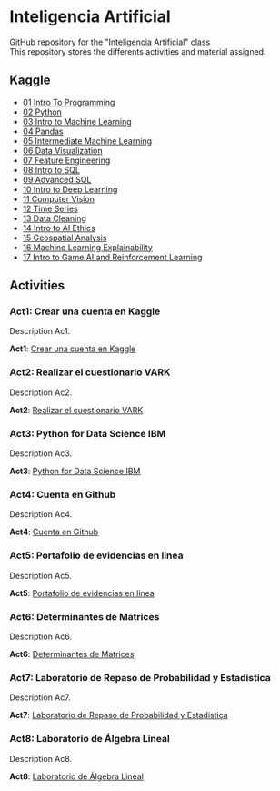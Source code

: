 # Inteligencia Artificial
GitHub repository for the "Inteligencia Artificial" class  
This repository stores the differents activities and material assigned.  

## Kaggle
- [01 Intro To Programming](https://github.com/Carlos56g/IA_Jan-June/blob/main/Cert/1-IntroToProgramming.pdf)
- [02 Python](https://github.com/Carlos56g/IA_Jan-June/blob/main/Cert/2-Python.pdf)
- [03 Intro to Machine Learning](https://github.com/Carlos56g/IA_Jan-June/blob/main/Cert/3-Intro%20to%20Machine%20Learning.pdf)
- [04 Pandas](https://github.com/Carlos56g/IA_Jan-June/blob/main/Cert/4-Pandas.pdf)
- [05 Intermediate Machine Learning](https://github.com/Carlos56g/IA_Jan-June/blob/main/Cert/5-Intermediate%20Machine%20Learning.pdf)
- [06 Data Visualization](https://github.com/Carlos56g/IA_Jan-June/blob/main/Cert/6-Data%20Visualization.pdf)
- [07 Feature Engineering](https://github.com/Carlos56g/IA_Jan-June/blob/main/Cert/7-Feature%20Engineering.pdf)
- [08 Intro to SQL](https://github.com/Carlos56g/IA_Jan-June/blob/main/Cert/8-Intro%20to%20SQL.pdf)
- [09 Advanced SQL](https://github.com/Carlos56g/IA_Jan-June/blob/main/Cert/9-Advanced%20SQL.pdf)
- [10 Intro to Deep Learning](https://github.com/Carlos56g/IA_Jan-June/blob/main/Cert/10-Intro%20to%20Deep%20Learning.pdf)
- [11 Computer Vision](https://github.com/Carlos56g/IA_Jan-June/blob/main/Cert/11-Computer%20Vision.pdf)
- [12 Time Series](https://github.com/Carlos56g/IA_Jan-June/blob/main/Cert/12-Time%20Series.pdf)
- [13 Data Cleaning](https://github.com/Carlos56g/IA_Jan-June/blob/main/Cert/13-Data%20Cleaning.pdf)
- [14 Intro to AI Ethics](https://github.com/Carlos56g/IA_Jan-June/blob/main/Cert/14-Intro%20to%20AI%20Ethics.pdf)
- [15 Geospatial Analysis](https://github.com/Carlos56g/IA_Jan-June/blob/main/Cert/15-Geospatial%20Analysis%20AI%20.pdf)
- [16 Machine Learning Explainability](https://github.com/Carlos56g/IA_Jan-June/blob/main/Cert/16-Machine%20Learning%20AI%20Explainability.pdf)
- [17 Intro to Game AI and Reinforcement Learning](https://github.com/Carlos56g/IA_Jan-June/blob/main/Cert/17-Intro%20to%20AI%20Game%20AI%20and%20Reinforcement%20Learning.pdf)
## Activities
### Act1: Crear una cuenta en Kaggle
Description Ac1.  

**Act1**: [Crear una cuenta en Kaggle](https://github.com/Carlos56g/IA_Jan-June/blob/main/Act/1-Crear%20una%20cuenta%20en%20Kaggle/Crear%20una%20cuenta%20en%20Kaggle.pdf)

### Act2: Realizar el cuestionario VARK
Description Ac2.  

**Act2**: [Realizar el cuestionario VARK](https://github.com/Carlos56g/IA_Jan-June/blob/main/Act/2-Realizar%20el%20Cuestionario%20VARK/Realizar%20el%20Cuestionario%20VARK.pdf)

### Act3: Python for Data Science IBM
Description Ac3.  

**Act3**: [Python for Data Science IBM](https://github.com/Carlos56g/IA_Jan-June/blob/main/Act/3-Python%20for%20Data%20Science%20IBM/Python%20for%20Data%20Science%20IBM.pdf)

### Act4: Cuenta en Github
Description Ac4.  

**Act4**: [Cuenta en Github](https://github.com/Carlos56g/IA_Jan-June/blob/main/Act/4-Cuenta%20en%20Github/Cuenta%20en%20Github.pdf)

### Act5: Portafolio de evidencias en linea
Description Ac5.  

**Act5**: [Portafolio de evidencias en linea](https://github.com/Carlos56g/IA_Jan-June/blob/main/Act/5-Portafolio%20de%20evidencias%20en%20linea/Portafolio%20de%20evidencias%20en%20linea.pdf)

### Act6: Determinantes de Matrices
Description Ac6.  

**Act6**: [Determinantes de Matrices](https://github.com/Carlos56g/IA_Jan-June/blob/main/Act/6-Determinantes%20de%20Matrices/Determinantes%20de%20Matrices.pdf)

### Act7: Laboratorio de Repaso de Probabilidad y Estadistica
Description Ac7.  

**Act7**: [Laboratorio de Repaso de Probabilidad y Estadistica](https://github.com/Carlos56g/IA_Jan-June/blob/main/Act/7-Laboratorio%20de%20Repaso%20de%20Probabilidad%20y%20Estadistica/Laboratorio%20de%20Repaso%20de%20Probabilidad%20y%20Estadistica.pdf)

### Act8: Laboratorio de Álgebra Lineal
Description Ac8.  

**Act8**: [Laboratorio de Álgebra Lineal](https://github.com/Carlos56g/IA_Jan-June/blob/main/Act/8-Laboratorio%20de%20%C3%81lgebra%20Lineal/Laboratorio%20de%20%C3%81lgebra%20Lineal.pdf)
